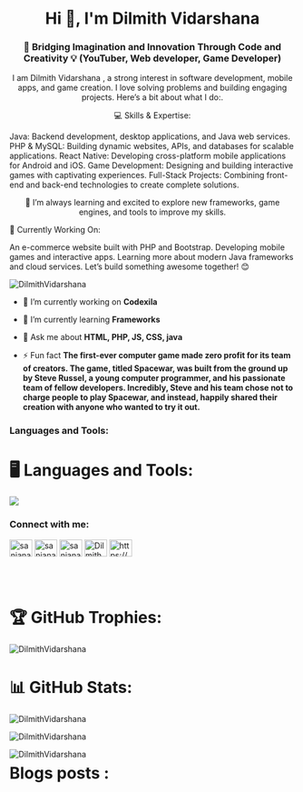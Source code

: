 <h1 align="center">Hi 👋, I'm Dilmith Vidarshana</h1>
<h3 align="center">🌟 Bridging Imagination and Innovation Through Code and Creativity 💡 (YouTuber, Web developer, Game Developer)</h3>
<p align="center">I am Dilmith Vidarshana ,  a strong interest in software development, mobile apps, and game creation. I love solving problems and building engaging projects. Here’s a bit about what I do:.</p>
<p align="center">💻 Skills & Expertise:

Java: Backend development, desktop applications, and Java web services.
PHP & MySQL: Building dynamic websites, APIs, and databases for scalable applications.
React Native: Developing cross-platform mobile applications for Android and iOS.
Game Development: Designing and building interactive games with captivating experiences.
Full-Stack Projects: Combining front-end and back-end technologies to create complete solutions.</p>
<p align="center">🌱 I’m always learning and excited to explore new frameworks, game engines, and tools to improve my skills.

🚀 Currently Working On:

An e-commerce website built with PHP and Bootstrap.
Developing mobile games and interactive apps.
Learning more about modern Java frameworks and cloud services.
Let’s build something awesome together! 😊
<br/>
<p align="left"> <img src="https://komarev.com/ghpvc/?username=DilmithVidarshana&label=Profile%20views&color=0e75b6&style=flat" alt="DilmithVidarshana" /> </p>


- 🔭 I’m currently working on **Codexila**

- 🌱 I’m currently learning **Frameworks**

- 💬 Ask me about **HTML, PHP, JS, CSS, java**


- ⚡ Fun fact **The first-ever computer game made zero profit for its team of creators. The game, titled Spacewar, was built from the ground up by Steve Russel, a young computer programmer, and his passionate team of fellow developers. Incredibly, Steve and his team chose not to charge people to play Spacewar, and instead, happily shared their creation with anyone who wanted to try it out.**

<h3 align="left">Languages and Tools:</h3>
<div>
    <h1 align="left">🖥️ Languages and Tools:</h1>
    <p align="left">
        <img src="https://skillicons.dev/icons?i=angular,arduino,bootstrap,cpp,cloudflare,css,figma,firebase,git,github,gradle,html,ai,java,js,jquery,laravel,mysql,mongodb,nestjs,nextjs,nodejs,php,ps,pr,ae,py,react,sass,tailwind,threejs,ts,vercel,blender,unrealengine,unity,c#,vite,vscode,wordpress.xd"/>
    </p>
</div>

<h3 align="left">Connect with me:</h3>
<p align="left">
<a href="https://www.linkedin.com/in/dilmith-vidarshana-420404314/" target="blank"><img align="center" src="https://raw.githubusercontent.com/rahuldkjain/github-profile-readme-generator/master/src/images/icons/Social/linked-in-alt.svg" alt="sanjanashamal" height="30" width="40" /></a>
<a href="https://www.facebook.com/dilmith.vidarshana.5" target="blank"><img align="center" src="https://raw.githubusercontent.com/rahuldkjain/github-profile-readme-generator/master/src/images/icons/Social/facebook.svg" alt="sanjana.shamal.96" height="30" width="40" /></a>
<a href="https://www.instagram.com/dilmith_vidarshana/" target="blank"><img align="center" src="https://raw.githubusercontent.com/rahuldkjain/github-profile-readme-generator/master/src/images/icons/Social/instagram.svg" alt="sanjana_shamal" height="30" width="40" /></a>
<a href="https://www.youtube.com/@sldynamic1846" target="blank"><img align="center" src="https://raw.githubusercontent.com/rahuldkjain/github-profile-readme-generator/master/src/images/icons/Social/youtube.svg" alt="DilmithVidarshana" height="30" width="40" /></a>
<a href="/https://DilmithVidarshana.com/feed/" target="blank"><img align="center" src="https://raw.githubusercontent.com/rahuldkjain/github-profile-readme-generator/master/src/images/icons/Social/rss.svg" alt="https://DilmithVidarshana.com/feed/" height="30" width="40" /></a>
</p>
<br/><br/>
<div>
    <h1 align="left">🏆 GitHub Trophies:</h1>
    <p align="left"> 
        <img src="https://github-profile-trophy.vercel.app/?username=DilmithVidarshana&theme=algolia" alt="DilmithVidarshana" />
    </p>
</div>

<div>
    <h1 align="left">📊 GitHub Stats:</h1>
    <p>
        <img align="center" src="https://github-readme-stats.vercel.app/api?username=DilmithVidarshana&show_icons=true&locale=en&theme=algolia&hide_border=true" alt="DilmithVidarshana" />
    </p>
    <p>
        <img align="center" src="https://github-readme-streak-stats.herokuapp.com/?user=DilmithVidarshana&theme=algolia&hide_border=true" alt="DilmithVidarshana" />
    </p>
    <p>
        <img align="left" src="https://github-readme-stats.vercel.app/api/top-langs?username=DilmithVidarshana&show_icons=true&locale=en&layout=compact&theme=algolia&hide_border=true" alt="DilmithVidarshana" />
    </p>
</div>

<div>
    <h1 align="left">Blogs posts :</h1>
</div>
